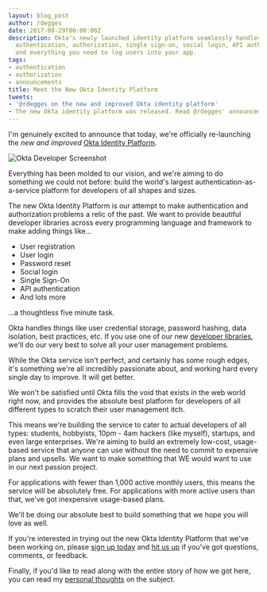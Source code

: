 ```yaml
---
layout: blog_post
author: rdegges
date: 2017-08-29T00:00:00Z
description: Okta's newly launched identity platform seamlessly handles user management,
  authentication, authorization, single sign-on, social login, API authentication,
  and everything you need to log users into your app.
tags:
- authentication
- authorization
- announcements
title: Meet the New Okta Identity Platform
tweets:
- '@rdegges on the new and improved Okta identity platform'
- The new Okta identity platform was released. Read @rdegges' announcement here
---
```


I'm genuinely excited to announce that today, we're officially re-launching
the *new and improved* [Okta Identity Platform](https://developer.okta.com/).

<img src="/img/blog/authentication-still-sucks/okta-developer-screenshot.png" alt="Okta Developer Screenshot">

Everything has been molded to our vision, and we're aiming to do something we
could not before: build the world's largest authentication-as-a-service platform
for developers of all shapes and sizes.

The new Okta Identity Platform is our attempt to make authentication and
authorization problems a relic of the past. We want to provide beautiful
developer libraries across every programming language and framework to make
adding things like...

- User registration
- User login
- Password reset
- Social login
- Single Sign-On
- API authentication
- And lots more

...a thoughtless five minute task.

Okta handles things like user credential storage, password hashing, data
isolation, best practices, etc. If you use one of our new [developer
libraries](https://developer.okta.com/documentation/), we'll do our very best to
solve all your user management problems.

While the Okta service isn't perfect, and certainly has some rough edges, it's
something we're all incredibly passionate about, and working hard every single
day to improve. It will get better.

We won't be satisfied until Okta fills the void that exists in the web world
right now, and provides the absolute best platform for developers of all
different types to scratch their user management itch.

This means we're building the service to cater to actual developers of all
types: students, hobbyists, 10pm - 4am hackers (like myself), startups, and even
large enterprises. We're aiming to build an extremely low-cost, usage-based
service that anyone can use without the need to commit to expensive plans and
upsells. We want to make something that WE would want to use in our next passion
project.

For applications with fewer than 1,000 active monthly users, this means the
service will be absolutely free. For applications with more active users than
that, we've got inexpensive usage-based plans.

We'll be doing our absolute best to build something that we hope you will love
as well.

If you're interested in trying out the new Okta Identity Platform that
we've been working on, please [sign up today](https://developer.okta.com) and
[hit us up](https://twitter.com/oktadev) if you've got questions, comments, or
feedback.

Finally, if you'd like to read along with the entire story of how we got here,
you can read my [personal thoughts](https://www.rdegges.com/2017/authentication-still-sucks/)
on the subject.
